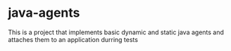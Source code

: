 # java-agents
This is a project that implements basic dynamic and static java agents and attaches them to an application durring tests
